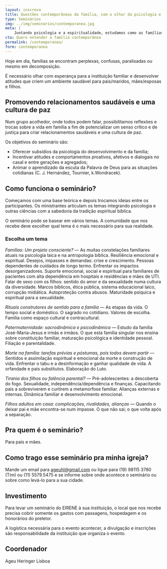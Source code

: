 ```yaml
---
layout: inscreva
title: Questões contemporâneas da família, com o olhar da psicologia e da espiritualidade cristã
type: Seminários
img: ../img/seminarios/contemporanea.jpg
meta: |
    Juntando psicologia e a espiritualidade, estudamos como as famílias se manifestam nos dias de hoje com o objetivo de promover a harmonia familiar.
cta: Quero entender a família contemporânea
permalink: /contemporanea/
form: contemporanea
---
```


Hoje em dia, famílias se encontram perplexas, confusas, paralisadas ou mesmo em decomposição.

É necessário olhar com esperança para a instituição familiar e desenvolver atitudes que criem um ambiente saudável para pais/maridos, mães/esposas e filhos.

## Promovendo relacionamentos saudáveis e uma cultura de paz

Num grupo acolhedor, onde todos podem falar, possibilitamos reflexões e trocas sobre a vida em família a fim de potencializar um senso crítico e de justiça para criar relacionamentos saudáveis e uma cultura de paz.

Os objetivos do seminário são:

* Oferecer subsídios da psicologia do desenvolvimento e da família;
* Incentivar atitudes e comportamentos proativos, afetivos e dialogais no casal e entre gerações e agregados;
* Animar o aprendizado da escuta da Palavra de Deus para as situações cotidianas (C. J. Hernández, Tournier, k.Wondracek).

## Como funciona o seminário?

Começamos com uma base teórica e depois trocamos ideias entre os participantes. Os ministrantes articulam os temas integrando psicologia e outras ciências com a sabedoria da tradição espiritual bíblica.

O seminário pode se basear em vários temas. A comunidade que nos recebe deve escolher qual tema é o mais necessário para sua realidade.

### Escolha um tema

*Famílias: Um projeto consciente?* — As muitas constelações familiares atuais na psicologia laica e na antropologia bíblica. Resiliência emocional e espiritual. Desejos, impasses e demandas: crise e crescimento. Pessoas dependentes de cuidados de longo termo. Enfrentar os impactos desorganizadores. Suporte emocional, social e espiritual para familiares de pacientes com alta dependência em hospitais e residências e mães de UTI.
Falar de sexo com os filhos: sentido do amor e da sexualidade numa cultura da diversidade.  Marcos bíblicos, ética pública, sistema educacional laico, corrupção midiática. Autoproteção contra abusos. Maturidade psíquica e espiritual para a sexualidade.

*Rituais construtores de sentido para a família* — As etapas da vida. O tempo social e doméstico. O sagrado no cotidiano. Valores de escolha. Família como espaço cultural e contracultural.

*Patermaternidade: sacrodinâmica e psicodinâmica* — Estudo da família José-Maria-Jesus e irmãs e irmãos. O que esta família singular nos ensina sobre constituição familiar, maturação psicológica e identidade pessoal. Filiação e parentalidade.

*Morte na família: tarefas prévias e póstumas, pois todos devem partir* — Sentidos e assimilação espiritual e emocional da morte e construção de vida. Enfrentar o tabu e a desinformação e ganhar qualidade de vida. A orfandade e pais substitutos. Elaboração do Luto.

*Tirania dos filhos ou falência parental?* — Pré-adolescentes: a descoberta do fogo. Sexualidade, independência/dependência e finanças. Capacitando pais a sobreviverem e curtirem a metamorfose familiar. Alianças externas e internas. Dinâmica familiar e desenvolvimento emocional.

*Filhos adultos em casa: complicações, rivalidades, alianças* — Quando o deixar pai e mãe encontra-se num impasse. O que não sai; o que volta após a separação.

## Pra quem é o seminário?

Para pais e mães.

## Como trago esse seminário pra minha igreja?

Mande um email para ageuhl@gmail.com ou ligue para (19) 98115 3780 (Tim) ou (11) 5579.5475 e se informe sobre onde acontece o seminário ou sobre como levá-lo para a sua cidade.

## Investimento

Para levar um seminário do EIRENE à sua instituição, o local que nos recebe precisa cobrir somente os gastos com passagens, hospedagem e os honorários do preletor.

A logística necessária para o evento acontecer, a divulgação e inscrições são responsabilidade da instituição que organiza o evento.

## Coordenador

Ageu Heringer Lisboa
